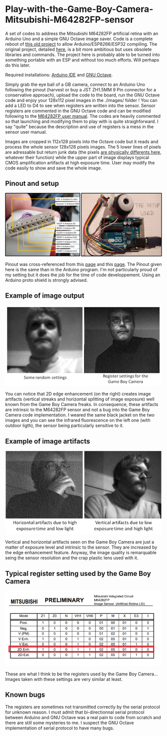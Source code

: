 # Play-with-the-Game-Boy-Camera-Mitsubishi-M64282FP-sensor
A set of codes to address the Mitsubishi M64282FP artificial retina with an Arduino Uno and a simple GNU Octave image saver. Code is a complete reboot of [this old project](https://github.com/shimniok/avr-gameboy-cam) to allow Arduino/ESP8266/ESP32 compiling. The original project, detailed [here](https://www.bot-thoughts.com/2010/04/gameboy-camera-prototyping.html), is a bit more ambitious but uses obsolete libraries and commands. The project here is probably able to be turned into something portable with an ESP and without too much efforts. Will perhaps do this later.

Required installations: [Arduino IDE](https://www.arduino.cc/en/software) and [GNU Octave](https://www.gnu.org/software/octave/index).

Simply grab the eye ball of a GB camera, connect to an Arduino Uno following the pinout (harvest or buy a JST ZH1.5MM 9 Pin connector for a conservative approach), upload the code to the board, run the GNU Octave code and enjoy your 128x112 pixel images in the ./images/ folder ! You can add a LED to D4 to see when registers are written into the sensor. Sensor registers are commented in the GNU Octave code and can be modified following to the [M64282FP user manual](https://github.com/Raphael-Boichot/Play-with-the-Game-Boy-Camera-Mitsubishi-M64282FP-sensor/blob/main/Additionnal%20informations/Mitsubishi%20Integrated%20Circuit%20M64282FP%20Image%20Sensor.pdf). The codes are heavily commented so that launching and modifying them to play with is quite straighforward. I say "quite" because the description and use of registers is a mess in the sensor user manual.

Images are cropped in 112x128 pixels into the Octave code but it reads and process the whole sensor 128x128 pixels images. The 5 lower lines of pixels are adressable but return junk data (the pixels [are physically differents here](https://github.com/Raphael-Boichot/Game-Boy-chips-decapping-project), whatever their function) while the upper part of image displays typical CMOS amplification artifacts at high exposure time. User may modify the code easily to show and save the whole image. 

## Pinout and setup
![setup](https://github.com/Raphael-Boichot/Play-with-the-Game-Boy-Camera-Mitsubishi-M64282FP-sensor/blob/main/Additionnal%20informations/setup.png)

Pinout was cross-referenced from this [page](https://www.cemetech.net/projects/item.php?id=54) and this [page](https://www.google.com/amp/s/www.instructables.com/PC-Interfacing-a-GameBoy-Camera/%3famp_page=true). The Pinout given here is the same than in the Arduino program. I'm not particularly proud of my setting but it does the job for the time of code developpement. Using an Arduino proto shield is strongly advised.

## Example of image output
![results](https://github.com/Raphael-Boichot/Play-with-the-Game-Boy-Camera-Mitsubishi-M64282FP-sensor/blob/main/Additionnal%20informations/results.png)

You can notice that 2D edge enhancement (on the right) creates image artifacts (vertical streaks and horizontal splitting of image exposure) well known from the Game Boy Camera freaks. In consequence, these artifacts are intrinsic to the M64282FP sensor and not a bug into the Game Boy Camera code implementation. I weared the same black jacket on the two images and you can see the infrared fluorescence on the left one (with outdoor ligth), the sensor being particularly sensitive to it.

## Example of image artifacts
![results](https://github.com/Raphael-Boichot/Play-with-the-Game-Boy-Camera-Mitsubishi-M64282FP-sensor/blob/main/Additionnal%20informations/Artifacts.png)

Vertical and horizontal artifacts seen on the Game Boy Camera are just a matter of exposure level and intrinsic to the sensor. They are increased by the edge enhancement feature. Anyway, the image quality is remarquable seing the sensor resolution and the crap plastic lens used with it.

## Typical register setting used by the Game Boy Camera
![setting](https://github.com/Raphael-Boichot/Play-with-the-Game-Boy-Camera-Mitsubishi-M64282FP-sensor/blob/main/Additionnal%20informations/setting.png)

These are what I think to be the registers used by the Game Boy Camera... Images taken with these settings are very similar at least.

## Known bugs
The registers are sometimes not transmitted correctly by the serial protocol for unknown reason. I must admit that bi-directionnal serial protocol between Arduino and GNU Octave was a real pain to code from scratch and there are still some mysteries to me. I suspect the GNU Octave implementation of serial protocol to have many bugs.
